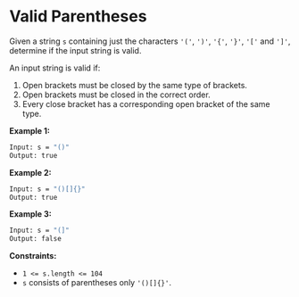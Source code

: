 # Valid Parentheses

Given a string `s` containing just the characters `'('`, `')'`, `'{'`, `'}'`, `'['` and `']'`, determine if the input string is valid.

An input string is valid if:

1. Open brackets must be closed by the same type of brackets.
1. Open brackets must be closed in the correct order.
1. Every close bracket has a corresponding open bracket of the same type.

**Example 1:**

```bash
Input: s = "()"
Output: true
```

**Example 2:**

```bash
Input: s = "()[]{}"
Output: true
```

**Example 3:**

```bash
Input: s = "(]"
Output: false
```

**Constraints:**

- `1 <= s.length <= 104`
- `s` consists of parentheses only `'()[]{}'`.
